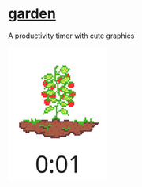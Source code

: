 # [garden](http://antoniasiu.co.uk/garden)
A productivity timer with cute graphics

<img alt="screenshot of timer at 0:01 with pixel tomato plant" width="200" src="./screenshot.png">

